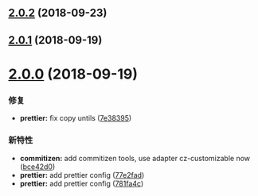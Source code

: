 ## [2.0.2](https://github.com/cyseria/happy-fe-tool/compare/v2.0.1...v2.0.2) (2018-09-23)


## [2.0.1](https://github.com/cyseria/happy-fe-tool/compare/v2.0.0...v2.0.1) (2018-09-19)


# [2.0.0](https://github.com/cyseria/happy-fe-tool/compare/781fa4c...v2.0.0) (2018-09-19)


### 修复

* **prettier:** fix copy untils ([7e38395](https://github.com/cyseria/happy-fe-tool/commit/7e38395))


### 新特性

* **commitizen:** add commitizen tools, use adapter cz-customizable now ([bce42d0](https://github.com/cyseria/happy-fe-tool/commit/bce42d0))
* **prettier:** add prettier config ([77e2fad](https://github.com/cyseria/happy-fe-tool/commit/77e2fad))
* **prettier:** add prettier config ([781fa4c](https://github.com/cyseria/happy-fe-tool/commit/781fa4c))


